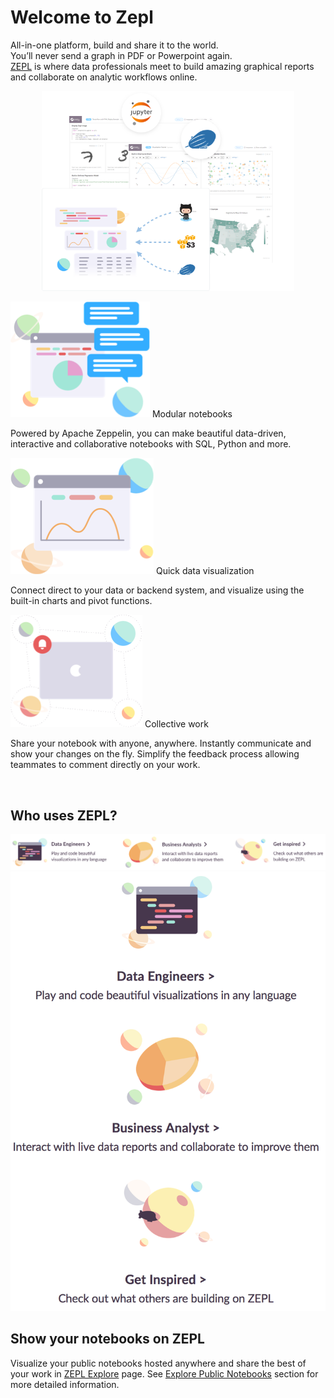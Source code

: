# Welcome to Zepl

<span class="middle-font">All-in-one platform, build and share it to the world.</span><br/>
<span class="middle-font">You’ll never send a graph in PDF or Powerpoint again.</span><br/>
[ZEPL](https://www.zepl.com/) is where data professionals meet to build amazing graphical reports and collaborate on analytic workflows online.

<center><img src="../img/zepl_concept.png" height="80%" width="80%"></center>

<img src="img/instant_feedback.png" class="concept-img"><span class="image-font"> Modular notebooks</span>

Powered by Apache Zeppelin, you can make beautiful data-driven, interactive and collaborative notebooks with SQL, Python and more.

<img src="img/interactive_reports.png" class="concept-img"><span class="image-font"> Quick data visualization</span>

Connect direct to your data or backend system, and visualize using the built-in charts and pivot functions.

<img src="img/keep_uptodate.png" class="concept-img"><span class="image-font"> Collective work</span>

Share your notebook with anyone, anywhere. Instantly communicate and show your changes on the fly. Simplify the feedback process allowing teammates to comment directly on your work.

<br/>

## Who uses ZEPL?

<img src="img/who_uses_big.png" class="who-uses-zepl-big" />
<img src="img/who_uses_small.png" class="who-uses-zepl-small" />

<br/>

## Show your notebooks on ZEPL

Visualize your public notebooks hosted anywhere and share the best of your work in [ZEPL Explore](https://www.zepl.com/explore) page.
See [Explore Public Notebooks](exploring_notebooks.md) section for more detailed information.
